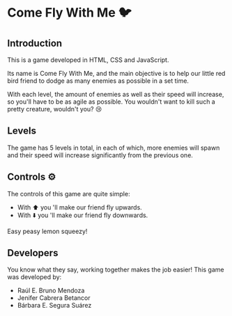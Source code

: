 # Come Fly With Me :bird:
## Introduction
This is a game developed in HTML, CSS and JavaScript.

Its name is Come Fly With Me, and the main objective is to help our little red bird friend to dodge as many enemies as possible in a set time. 

With each level, the amount of enemies as well as their speed will increase, so you'll have to be as agile as possible. You wouldn't want to kill such a pretty creature, wouldn't you? :cry:

## Levels
The game has 5 levels in total, in each of which, more enemies will spawn and their speed will increase significantly from the previous one.

## Controls :gear:
The controls of this game are quite simple:

-   With :arrow_up: you 'll make our friend fly upwards.
-   With :arrow_down: you 'll make our friend fly downwards.

Easy peasy lemon squeezy!

## Developers
You know what they say, working together makes the job easier! This game was developed by:
-   Raúl E. Bruno Mendoza
-   Jenifer Cabrera Betancor
-   Bárbara E. Segura Suárez


